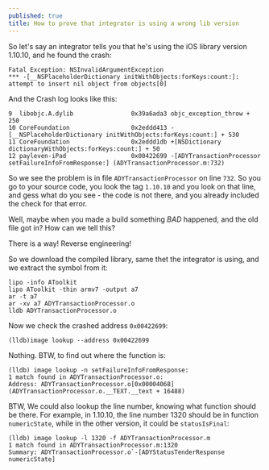 ```yaml
---
published: true
title: How to prove that integrator is using a wrong lib version
---
```


So let's say an integrator tells you that he's using the iOS library version 1.10.10, and he found the crash:

``` 
Fatal Exception: NSInvalidArgumentException 
*** -[__NSPlaceholderDictionary initWithObjects:forKeys:count:]: attempt to insert nil object from objects[0]
```

And the Crash log looks like this:

```
9  libobjc.A.dylib                0x39a6ada3 objc_exception_throw + 250
10 CoreFoundation                 0x2eddd413 -[__NSPlaceholderDictionary initWithObjects:forKeys:count:] + 530
11 CoreFoundation                 0x2eddd1db +[NSDictionary dictionaryWithObjects:forKeys:count:] + 50
12 payleven-iPad                  0x00422699 -[ADYTransactionProcessor setFailureInfoFromResponse:] (ADYTransactionProcessor.m:732)
```

So we see the problem is in file `ADYTransactionProcessor` on line `732`. So you go to your source code, you look the tag `1.10.10` and you look on that line, and gess what do you see - the code is not there, and you already included the check for that error. 

Well, maybe when you made a build something *BAD* happened, and the old file got in? How can we tell this?

There is a way! Reverse engineering!

So we download the compiled library, same thet the integrator is using, and we extract the symbol from it:

```
lipo -info AToolkit
lipo AToolkit -thin armv7 -output a7
ar -t a7
ar -xv a7 ADYTransactionProcessor.o
lldb ADYTransactionProcessor.o
```

Now we check the crashed address `0x00422699`:

```
(lldb)image lookup --address 0x00422699
```

Nothing. BTW, to find out where the function is:

```
(lldb) image lookup -n setFailureInfoFromResponse:
1 match found in ADYTransactionProcessor.o:
Address: ADYTransactionProcessor.o[0x00004068] (ADYTransactionProcessor.o.__TEXT.__text + 16488)
```
BTW, We could also lookup the line number, knowing what function should be there. For example, in 1.10.10, the line number 1320 should be in function `numericState`, while in the other version, it could be `statusIsFinal`:

```
(lldb) image lookup -l 1320 -f ADYTransactionProcessor.m
1 match found in ADYTransactionProcessor.m:1320
Summary: ADYTransactionProcessor.o`-[ADYStatusTenderResponse numericState]
```
